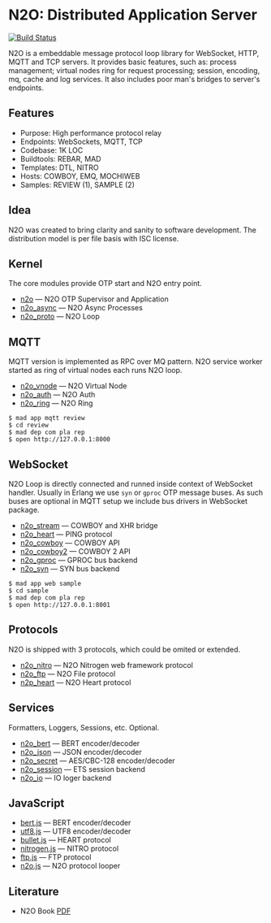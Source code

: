 N2O: Distributed Application Server
===================================

[![Build Status](https://travis-ci.org/synrc/n2o.svg?branch=master)](https://travis-ci.org/synrc/n2o)

N2O is a embeddable message protocol loop library for
WebSocket, HTTP, MQTT and TCP servers. It provides basic
features, such as: process management; virtual nodes ring for
request processing; session, encoding, mq, cache and log services.
It also includes poor man's bridges to server's endpoints.

Features
--------

* Purpose: High performance protocol relay
* Endpoints: WebSockets, MQTT, TCP
* Codebase: 1K LOC
* Buildtools: REBAR, MAD
* Templates: DTL, NITRO
* Hosts: COWBOY, EMQ, MOCHIWEB
* Samples: REVIEW (1), SAMPLE (2)

Idea
----

N2O was created to bring clarity and sanity to software development.
The distribution model is per file basis with ISC license.

Kernel
------

The core modules provide OTP start and N2O entry point.

* [n2o](https://mqtt.n2o.space/man/n2o.htm) — N2O OTP Supervisor and Application
* [n2o_async](https://mqtt.n2o.space/man/n2o_async.htm) — N2O Async Processes
* [n2o_proto](https://mqtt.n2o.space/man/n2o_proto.htm) — N2O Loop

MQTT
----

MQTT version is implemented as RPC over MQ pattern.
N2O service worker started as ring of virtual nodes each runs N2O loop.

* [n2o_vnode](https://mqtt.n2o.space/man/n2o_vnode.htm) — N2O Virtual Node
* [n2o_auth](https://mqtt.n2o.space/man/n2o_auth.htm) — N2O Auth
* [n2o_ring](https://mqtt.n2o.space/man/n2o_ring.htm) — N2O Ring

```
$ mad app mqtt review
$ cd review
$ mad dep com pla rep
$ open http://127.0.0.1:8000
```

WebSocket
---------

N2O Loop is directly connected and runned inside context of WebSocket handler.
Usually in Erlang we use `syn` or `gproc` OTP message buses.
As such buses are optional in MQTT setup we include bus drivers in WebSocket package.

* [n2o_stream](https://mqtt.n2o.space/man/n2o_stream.htm) — COWBOY and XHR bridge
* [n2o_heart](https://mqtt.n2o.space/man/n2o_heart.htm) — PING protocol
* [n2o_cowboy](https://mqtt.n2o.space/man/n2o_cowboy.htm) — COWBOY API
* [n2o_cowboy2](https://mqtt.n2o.space/man/n2o_cowboy2.htm) — COWBOY 2 API
* [n2o_gproc](https://mqtt.n2o.space/man/n2o_gproc.htm) — GPROC bus backend
* [n2o_syn](https://mqtt.n2o.space/man/n2o_syn.htm) — SYN bus backend

```
$ mad app web sample
$ cd sample
$ mad dep com pla rep
$ open http://127.0.0.1:8001
```

Protocols
---------

N2O is shipped with 3 protocols, which could be omited or extended.

* [n2o_nitro](https://mqtt.n2o.space/man/n2o_nitro.htm) — N2O Nitrogen web framework protocol
* [n2o_ftp](https://mqtt.n2o.space/man/n2o_ftp.htm) — N2O File protocol
* [n2p_heart](https://mqtt.n2o.space/man/n2o_heart.htm) — N2O Heart protocol

Services
--------

Formatters, Loggers, Sessions, etc. Optional.

* [n2o_bert](https://mqtt.n2o.space/man/n2o_bert.htm) — BERT encoder/decoder
* [n2o_json](https://mqtt.n2o.space/man/n2o_json.htm) — JSON encoder/decoder
* [n2o_secret](https://mqtt.n2o.space/man/n2o_secret.htm)  — AES/CBC-128 encoder/decoder
* [n2o_session](https://mqtt.n2o.space/man/n2o_session.htm) — ETS session backend
* [n2o_io](https://mqtt.n2o.space/man/n2o_io.htm) — IO loger backend

JavaScript
----------

* [bert.js](https://mqtt.n2o.space/man/bert.js.htm) — BERT encoder/decoder
* [utf8.js](https://mqtt.n2o.space/man/utf8.js.htm) — UTF8 encoder/decoder
* [bullet.js](https://mqtt.n2o.space/man/bullet.js.htm)  — HEART protocol
* [nitrogen.js](https://mqtt.n2o.space/man/nitrogen.js.htm)  — NITRO protocol
* [ftp.js](https://mqtt.n2o.space/man/ftp.js.htm)  — FTP protocol
* [n2o.js](https://mqtt.n2o.space/man/n2o.js.htm) — N2O protocol looper

Literature
----------

* N2O Book [PDF](http://synrc.com/apps/n2o/doc/book.pdf)

